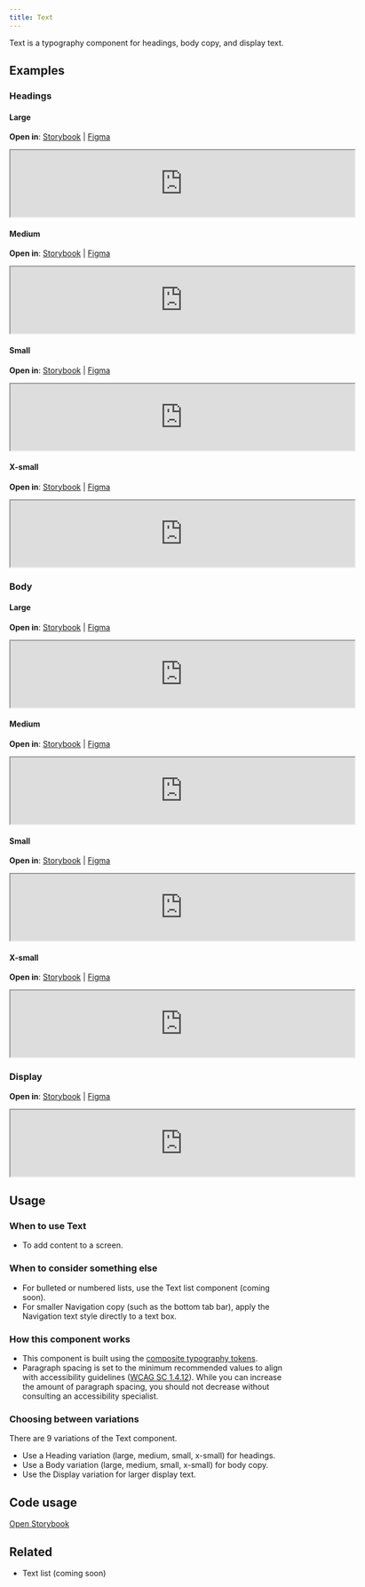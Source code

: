 ```yaml
---
title: Text
---
```


Text is a typography component for headings, body copy, and display text.

## Examples

### Headings

#### Large
**Open in**: [Storybook](https://department-of-veterans-affairs.github.io/va-mobile-library/?path=/docs/text--heading-large)  |   [Figma](https://www.figma.com/design/RMsIAU4649EL4OzVvbfRth/%5BNEW%5D-Text---%23548?node-id=7101-3675&t=SFNnvjSBDAIU4UWR-4)
<iframe width="620" height="120" title="Image of component in Storybook" src="https://department-of-veterans-affairs.github.io/va-mobile-library/?path=/story/text--heading-large&full=1&shortcuts=false&singleStory=true" allowfullscreen></iframe>

#### Medium
**Open in**: [Storybook](https://department-of-veterans-affairs.github.io/va-mobile-library/?path=/docs/text--heading-medium)  |   [Figma](https://www.figma.com/design/RMsIAU4649EL4OzVvbfRth/%5BNEW%5D-Text---%23548?node-id=7101-3675&t=SFNnvjSBDAIU4UWR-4)
<iframe width="620" height="120" title="Image of component in Storybook" src="https://department-of-veterans-affairs.github.io/va-mobile-library/?path=/story/text--heading-medium&full=1&shortcuts=false&singleStory=true" allowfullscreen></iframe>

#### Small
**Open in**: [Storybook](https://department-of-veterans-affairs.github.io/va-mobile-library/?path=/docs/text--heading-small)  |   [Figma](https://www.figma.com/design/RMsIAU4649EL4OzVvbfRth/%5BNEW%5D-Text---%23548?node-id=7101-3675&t=SFNnvjSBDAIU4UWR-4)
<iframe width="620" height="120" title="Image of component in Storybook" src="https://department-of-veterans-affairs.github.io/va-mobile-library/?path=/story/text--heading-small&full=1&shortcuts=false&singleStory=true" allowfullscreen></iframe>

#### X-small
**Open in**: [Storybook](https://department-of-veterans-affairs.github.io/va-mobile-library/?path=/docs/text--heading-x-small)  |   [Figma](https://www.figma.com/design/RMsIAU4649EL4OzVvbfRth/%5BNEW%5D-Text---%23548?node-id=7101-3675&t=SFNnvjSBDAIU4UWR-4)
<iframe width="620" height="120" title="Image of component in Storybook" src="https://department-of-veterans-affairs.github.io/va-mobile-library/?path=/story/text--heading-x-small&full=1&shortcuts=false&singleStory=true" allowfullscreen></iframe>

### Body

#### Large
**Open in**: [Storybook](https://department-of-veterans-affairs.github.io/va-mobile-library/?path=/docs/text--body-large)  |   [Figma](https://www.figma.com/design/RMsIAU4649EL4OzVvbfRth/%5BNEW%5D-Text---%23548?node-id=7101-3675&t=SFNnvjSBDAIU4UWR-4)
<iframe width="620" height="120" title="Image of component in Storybook" src="https://department-of-veterans-affairs.github.io/va-mobile-library/?path=/story/text--body-large&full=1&shortcuts=false&singleStory=true" allowfullscreen></iframe>

#### Medium
**Open in**: [Storybook](https://department-of-veterans-affairs.github.io/va-mobile-library/?path=/docs/text--body-medium)  |   [Figma](https://www.figma.com/design/RMsIAU4649EL4OzVvbfRth/%5BNEW%5D-Text---%23548?node-id=7101-3675&t=SFNnvjSBDAIU4UWR-4)
<iframe width="620" height="120" title="Image of component in Storybook" src="https://department-of-veterans-affairs.github.io/va-mobile-library/?path=/story/text--body-medium&full=1&shortcuts=false&singleStory=true" allowfullscreen></iframe>

#### Small
**Open in**: [Storybook](https://department-of-veterans-affairs.github.io/va-mobile-library/?path=/docs/text--body-small)  |   [Figma](https://www.figma.com/design/RMsIAU4649EL4OzVvbfRth/%5BNEW%5D-Text---%23548?node-id=7101-3675&t=SFNnvjSBDAIU4UWR-4)
<iframe width="620" height="120" title="Image of component in Storybook" src="https://department-of-veterans-affairs.github.io/va-mobile-library/?path=/story/text--body-small&full=1&shortcuts=false&singleStory=true" allowfullscreen></iframe>

#### X-small
**Open in**: [Storybook](https://department-of-veterans-affairs.github.io/va-mobile-library/?path=/docs/text--body-x-small)  |   [Figma](https://www.figma.com/design/RMsIAU4649EL4OzVvbfRth/%5BNEW%5D-Text---%23548?node-id=7101-3675&t=SFNnvjSBDAIU4UWR-4)
<iframe width="620" height="120" title="Image of component in Storybook" src="https://department-of-veterans-affairs.github.io/va-mobile-library/?path=/story/text--body-x-small&full=1&shortcuts=false&singleStory=true" allowfullscreen></iframe>

### Display

**Open in**: [Storybook](https://department-of-veterans-affairs.github.io/va-mobile-library/?path=/docs/text--display)  |   [Figma](https://www.figma.com/design/RMsIAU4649EL4OzVvbfRth/%5BNEW%5D-Text---%23548?node-id=7101-3675&t=SFNnvjSBDAIU4UWR-4)
<iframe width="620" height="120" title="Image of component in Storybook" src="https://department-of-veterans-affairs.github.io/va-mobile-library/?path=/story/text--display&full=1&shortcuts=false&singleStory=true" allowfullscreen></iframe>

## Usage

### When to use Text
- To add content to a screen.

### When to consider something else
- For bulleted or numbered lists, use the Text list component (coming soon).
- For smaller Navigation copy (such as the bottom tab bar), apply the Navigation text style directly to a text box.

### How this component works
- This component is built using the [composite typography tokens](/va-mobile-app/design/Foundation/Design%20tokens/Typography#text-styles).
- Paragraph spacing is set to the minimum recommended values to align with accessibility guidelines ([WCAG SC 1.4.12](https://www.w3.org/WAI/WCAG22/Understanding/text-spacing.html)). While you can increase the amount of paragraph spacing, you should not decrease without consulting an accessibility specialist.

### Choosing between variations
There are 9 variations of the Text component.
- Use a Heading variation (large, medium, small, x-small) for headings.
- Use a Body variation (large, medium, small, x-small) for body copy.
- Use the Display variation for larger display text.

## Code usage
[Open Storybook](https://department-of-veterans-affairs.github.io/va-mobile-library/?path=/docs/text--docs)

## Related
- Text list (coming soon)